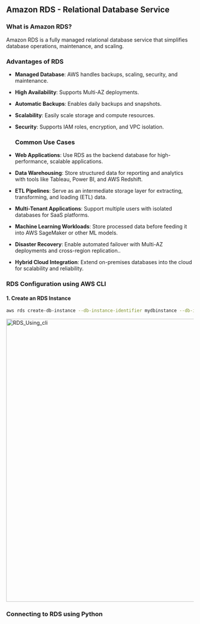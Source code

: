 ## **Amazon RDS - Relational Database Service**

### **What is Amazon RDS?**
Amazon RDS is a fully managed relational database service that simplifies database operations, maintenance, and scaling.

### **Advantages of RDS**
- **Managed Database**: AWS handles backups, scaling, security, and maintenance.
- **High Availability**: Supports Multi-AZ deployments.
- **Automatic Backups**: Enables daily backups and snapshots.
- **Scalability**: Easily scale storage and compute resources.
- **Security**: Supports IAM roles, encryption, and VPC isolation.

  ### **Common Use Cases**

- **Web Applications**: Use RDS as the backend database for high-performance, scalable applications.
- **Data Warehousing**: Store structured data for reporting and analytics with tools like Tableau, Power BI, and AWS Redshift.
- **ETL Pipelines**: Serve as an intermediate storage layer for extracting, transforming, and loading (ETL) data.
- **Multi-Tenant Applications**: Support multiple users with isolated databases for SaaS platforms.
- **Machine Learning Workloads**: Store processed data before feeding it into AWS SageMaker or other ML models.
- **Disaster Recovery**: Enable automated failover with Multi-AZ deployments and cross-region replication..
- **Hybrid Cloud Integration**: Extend on-premises databases into the cloud for scalability and reliability.

### **RDS Configuration using AWS CLI**
#### **1. Create an RDS Instance**

```sh
aws rds create-db-instance --db-instance-identifier mydbinstance --db-instance-class db.t3.micro --engine mysql --master-username admin --master-user-password Raghav123 --allocated-storage 20 --backup-retention-period 7 --no-multi-az --region us-east-2
```
<img width="761" alt="RDS_Using_cli" src="https://github.com/user-attachments/assets/a62e08a6-5aca-4985-8dcc-0d4a8e356ed9" />

### **Connecting to RDS using Python**

